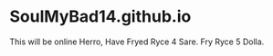 SoulMyBad14.github.io
=====================
This will be online
Herro, Have Fryed Ryce 4 Sare. Fry Ryce 5 Dolla.
